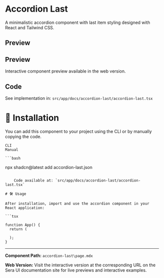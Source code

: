 # Accordion Last
A minimalistic accordion component with last item styling designed with React and Tailwind CSS.

## Preview

## Preview

Interactive component preview available in the web version.

## Code

See implementation in: `src/app/docs/accordion-last/accordion-last.tsx`

# 🚀 Installation
You can add this component to your project using the CLI or by manually copying the code.

    CLI
    Manual

    ```bash
npx shadcn@latest add accordion-last.json
```

    Code available at: `src/app/docs/accordion-last/accordion-last.tsx`

# 🛠️ Usage

After installation, import and use the accordion component in your React application:

```tsx

function App() {
  return (

  );
}
```

---

**Component Path:** `accordion-last\page.mdx`

**Web Version:** Visit the interactive version at the corresponding URL on the Sera UI documentation site for live previews and interactive examples.

